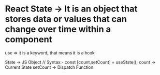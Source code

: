 # React State -> It is an object that stores data or values that can change over time within a component

use => it is a keyword, that means it is a hook

State -> JS Object
// Syntax:-
const [count,setCount] = useState();
count -> Current State
setCount -> Dispatch Function